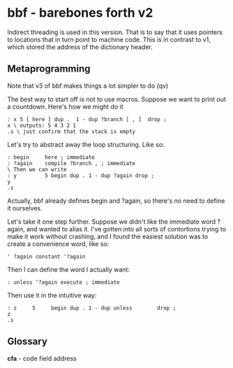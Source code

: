 # bbf - barebones forth v2

Indirect threading is used in this version. That is to say that it uses pointers to locations that in turn point to machine code. This is in contrast to
v1, which stored the address of the dictionary header.

## Metaprogramming

 Note that v3 of bbf makes things a lot simpler to do (qv)

The best way to start off is not to use macros. Suppose we want to print out a countdown. Here's how we might do it

```
: x 5 [ here ] dup .  1 - dup ?branch [ , ]  drop ;
x \ outputs: 5 4 3 2 1
.s \ just confirm that the stack is empty
```

Let's try to abstract away the loop structuring. Like so:

```
: begin 	here ; immediate
: ?again 	compile ?branch , ; immediate
\ Then we can write
: y 		5 begin dup . 1 - dup ?again drop ;
y
.s
```

Actually, bbf already defines begin and ?again, so there's no need to define it ourselves.

Let's take it one step further. Suppose we didn't like the immediate word ?again, and wanted to alias it. I've gotten into all sorts of contortions trying to make it work without crashing, and I found the easiest solution was to create a convenience word, like so:

```
' ?again constant '?again 
```

Then I can define the word I actually want:

```
: unless '?again execute ; immediate
```

Then use it in the intuitive way:

```
: z     5     begin dup . 1 - dup unless        drop ;
z
.s
```



## Glossary

**cfa** - code field address
